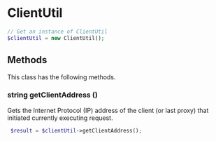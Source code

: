 # ClientUtil

```php
// Get an instance of ClientUtil
$clientUtil = new ClientUtil();
```


## Methods
This class has the following methods.


### string getClientAddress ()
Gets the Internet Protocol (IP) address of the client (or last proxy) that initiated currently executing request.

```php
 $result = $clientUtil->getClientAddress();
```

